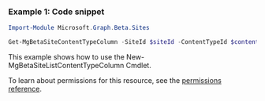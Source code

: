### Example 1: Code snippet

```powershell
Import-Module Microsoft.Graph.Beta.Sites

Get-MgBetaSiteContentTypeColumn -SiteId $siteId -ContentTypeId $contentTypeId
```
This example shows how to use the New-MgBetaSiteListContentTypeColumn Cmdlet.

To learn about permissions for this resource, see the [permissions reference](/graph/permissions-reference).

